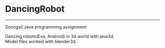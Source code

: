 # DancingRobot
---
Soongsil Java programming assignment

Dancing robots(Eva, Android) in 3d world with java3d.<br>
Model files worked with blender3d.
